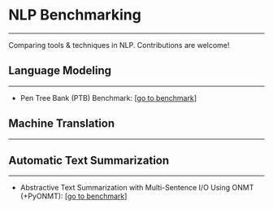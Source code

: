 # NLP Benchmarking
------------------

Comparing tools & techniques in NLP.    Contributions are welcome!

## Language Modeling
--------------------
* Pen Tree Bank (PTB) Benchmark: [[go to benchmark]](lm/ptb)

## Machine Translation
----------------------

## Automatic Text Summarization
-------------------------------
* Abstractive Text Summarization with Multi-Sentence I/O Using ONMT (+PyONMT): [[go to benchmark]](summarization/onmt)

